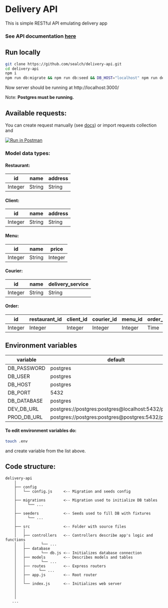 # Delivery API

This is simple RESTful API emulating delivery app

### See API documentation <a href="https://documenter.getpostman.com/view/7031084/SzYbwwT6?version=latest">here</a>

## Run locally
```bash
git clone https://github.com/sealch/delivery-api.git
cd delivery-api
npm i
npm run db:migrate && npm run db:seed && DB_HOST="localhost" npm run dev

```
Now server should be running at http://localhost:3000/

Note: <b>Postgres must be running.</b>

## Available requests:
You can create request manually (see <a href="https://documenter.getpostman.com/view/7031084/SzYbwwT6?version=latest">docs</a>) or import requests collection and <div style="vertical-align: middle;">[![Run in Postman](https://run.pstmn.io/button.svg)](https://app.getpostman.com/run-collection/e3a1fe73004491af042f)</div>

### Model data types:
#### Restaurant:
| id | name |  address |
| ------ | ------ | ------ |
| Integer | String | String |

#### Client:
| id | name |  address |
| ------ | ------ | ------ |
| Integer | String | String |

#### Menu:
| id | name |  price |
| ------ | ------ | ------ |
| Integer | String | Integer |

#### Courier:
| id | name |  delivery_service |
| ------ | ------ | ------ |
| Integer | String | String |

#### Order:
| id | restaurant_id | client_id | courier_id | menu_id | order_time | delivery_time |
| ------ | ------ | ------ | ------ | ------ | ------ | ------ |
| Integer | Integer | Integer | Integer | Integer | Time | Time |

## Environment variables
| variable | default |  required |
| ------ | ------ | ------ |
| DB_PASSWORD | postgres | no |
| DB_USER | postgres | no |
| DB_HOST | postgres | yes |
| DB_PORT | 5432 | no |
| DB_DATABASE | postgres | no |
| DEV_DB_URL | postgres://postgres:postgres@localhost:5432/postgres | no |
| PROD_DB_URL | postgres://postgres:postgres@postgres:5432/postgres | no |

#### To edit environment variables do:

```bash
touch .env

```
and create variable from the list above.

## Code structure:
```
delivery-api
    │  
    ├── config
    │   └── config.js     <-- Migration and seeds config
    │ 
    ├── migrations        <-- Migration used to initialize DB tables
    │     └── ...
    │ 
    ├── seeders           <-- Seeds used to fill DB with fixtures
    │     └── ...
    │ 
    ├── src               <-- Folder with source files
    │   │ 
    │   ├── controllers   <-- Controllers describe app's logic and functions
    │   │       └── ...
    │   ├── database      
    │   │       └── db.js <-- Initializes database connection
    │   ├── models        <-- Describes models and tables
    │   │       └── ...
    │   ├── routes        <-- Express routers
    │   │      └── ...
    │   ├── app.js        <-- Root router
    │   │ 
    │   └── index.js      <-- Initializes web server
    │
    │
    │
   ...
```


